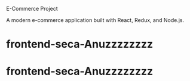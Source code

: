 E-Commerce Project

A modern e-commerce application built with React, Redux, and Node.js.
# frontend-seca-Anuzzzzzzzz
# frontend-seca-Anuzzzzzzzz
